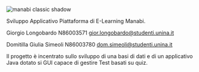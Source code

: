 



![manabi classic shadow](https://user-images.githubusercontent.com/72210745/154077979-6d91343c-0d41-430c-befb-5b4e8ae496c2.png)



Sviluppo Applicativo Piattaforma di E-Learning Manabi.


Giorgio Longobardo N86003571 gior.longobardo@studenti.unina.it

Domitilla Giulia Simeoli N86003780 dom.simeoli@studenti.unina.it


Il progetto è incentrato sullo sviluppo di una basi di dati e di un applicativo Java dotato si GUI capace di gestire Test basati su quiz. 


                                                                                                                                                   
